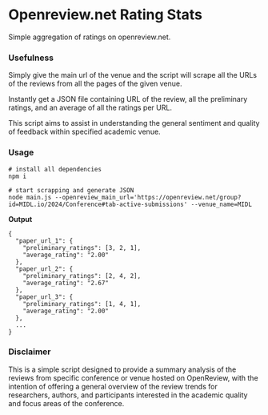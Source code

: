 # Openreview.net Rating Stats
Simple aggregation of ratings on openreview.net.

### Usefulness
Simply give the main url of the venue and the script will scrape all the URLs of the reviews from all the pages of the given venue.

Instantly get a JSON file containing URL of the review, all the preliminary ratings, and an average of all the ratings per URL.

This script aims to assist in understanding the general sentiment and quality of feedback within specified academic venue.

### Usage
```
# install all dependencies
npm i

# start scrapping and generate JSON
node main.js --openreview_main_url='https://openreview.net/group?id=MIDL.io/2024/Conference#tab-active-submissions' --venue_name=MIDL
```

**Output**
```
{
  "paper_url_1": {
    "preliminary_ratings": [3, 2, 1],
    "average_rating": "2.00"
  },
  "paper_url_2": {
    "preliminary_ratings": [2, 4, 2],
    "average_rating": "2.67"
  },
  "paper_url_3": {
    "preliminary_ratings": [1, 4, 1],
    "average_rating": "2.00"
  },
  ...
}
```

### Disclaimer
This is a simple script designed to provide a summary analysis of the reviews from specific conference or venue hosted on OpenReview, with the intention of offering a general overview of the review trends for researchers, authors, and participants interested in the academic quality and focus areas of the conference.

